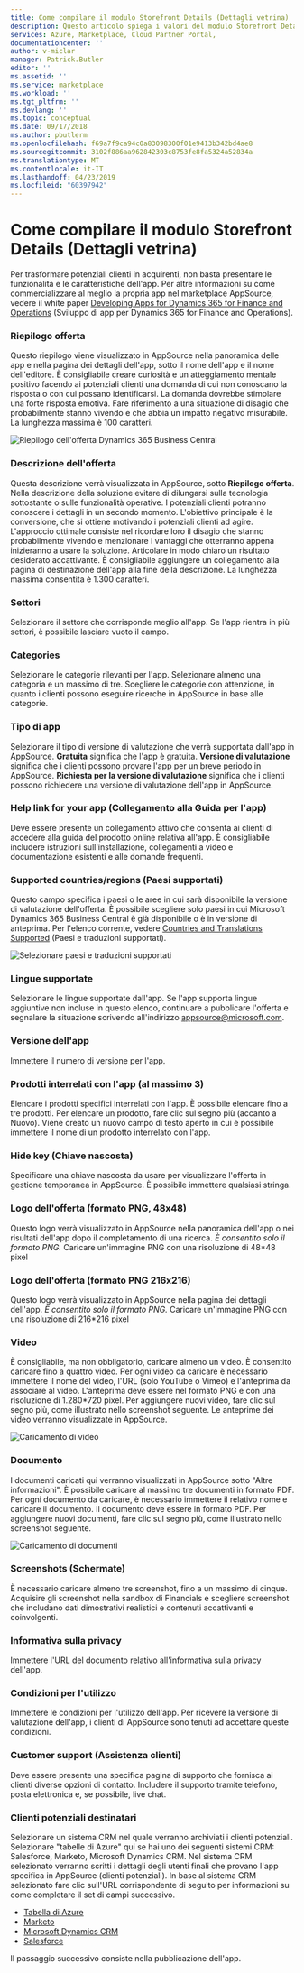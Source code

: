 ```yaml
---
title: Come compilare il modulo Storefront Details (Dettagli vetrina) | Microsoft Docs
description: Questo articolo spiega i valori del modulo Storefront Details (Dettagli vetrina) per una nuova app Dynamics 365 Business Central.
services: Azure, Marketplace, Cloud Partner Portal,
documentationcenter: ''
author: v-miclar
manager: Patrick.Butler
editor: ''
ms.assetid: ''
ms.service: marketplace
ms.workload: ''
ms.tgt_pltfrm: ''
ms.devlang: ''
ms.topic: conceptual
ms.date: 09/17/2018
ms.author: pbutlerm
ms.openlocfilehash: f69a7f9ca94c0a83098300f01e9413b342bd4ae8
ms.sourcegitcommit: 3102f886aa962842303c8753fe8fa5324a52834a
ms.translationtype: MT
ms.contentlocale: it-IT
ms.lasthandoff: 04/23/2019
ms.locfileid: "60397942"
---
```

<a name="how-to-fill-out-the-storefront-details-form"></a>Come compilare il modulo Storefront Details (Dettagli vetrina)
===========================================

Per trasformare potenziali clienti in acquirenti, non basta presentare le funzionalità e le caratteristiche dell'app. Per altre informazioni su come commercializzare al meglio la propria app nel marketplace AppSource, vedere il white paper [Developing Apps for Dynamics 365 for Finance and Operations](https://go.microsoft.com/fwlink/?linkid=841518) (Sviluppo di app per Dynamics 365 for Finance and Operations).  


### <a name="offer-summary"></a>Riepilogo offerta

Questo riepilogo viene visualizzato in AppSource nella panoramica delle app e nella pagina dei dettagli dell'app, sotto il nome dell'app e il nome dell'editore. È consigliabile creare curiosità e un atteggiamento mentale positivo facendo ai potenziali clienti una domanda di cui non conoscano la risposta o con cui possano identificarsi. La domanda dovrebbe stimolare una forte risposta emotiva. Fare riferimento a una situazione di disagio che probabilmente stanno vivendo e che abbia un impatto negativo misurabile. La lunghezza massima è 100 caratteri.

![Riepilogo dell'offerta Dynamics 365 Business Central](./media/d365-financials/image018.png)


### <a name="offer-description"></a>Descrizione dell'offerta

Questa descrizione verrà visualizzata in AppSource, sotto **Riepilogo offerta**. Nella descrizione della soluzione evitare di dilungarsi sulla tecnologia sottostante o sulle funzionalità operative. I potenziali clienti potranno conoscere i dettagli in un secondo momento. L'obiettivo principale è la conversione, che si ottiene motivando i potenziali clienti ad agire. L'approccio ottimale consiste nel ricordare loro il disagio che stanno probabilmente vivendo e menzionare i vantaggi che otterranno appena inizieranno a usare la soluzione. Articolare in modo chiaro un risultato desiderato accattivante. È consigliabile aggiungere un collegamento alla pagina di destinazione dell'app alla fine della descrizione. La lunghezza massima consentita è 1.300 caratteri.

### <a name="industries"></a>Settori

Selezionare il settore che corrisponde meglio all'app. Se l'app rientra in più settori, è possibile lasciare vuoto il campo.

### <a name="categories"></a>Categories

Selezionare le categorie rilevanti per l'app. Selezionare almeno una categoria e un massimo di tre. Scegliere le categorie con attenzione, in quanto i clienti possono eseguire ricerche in AppSource in base alle categorie.

### <a name="app-type"></a>Tipo di app

Selezionare il tipo di versione di valutazione che verrà supportata dall'app in AppSource.
**Gratuita** significa che l'app è gratuita. **Versione di valutazione** significa che i clienti possono provare l'app per un breve periodo in AppSource. **Richiesta per la versione di valutazione** significa che i clienti possono richiedere una versione di valutazione dell'app in AppSource.

### <a name="help-link-for-your-app"></a>Help link for your app (Collegamento alla Guida per l'app)

Deve essere presente un collegamento attivo che consenta ai clienti di accedere alla guida del prodotto online relativa all'app. È consigliabile includere istruzioni sull'installazione, collegamenti a video e documentazione esistenti e alle domande frequenti.

### <a name="supported-countriesregions"></a>Supported countries/regions (Paesi supportati)

Questo campo specifica i paesi o le aree in cui sarà disponibile la versione di valutazione dell'offerta. È possibile scegliere solo paesi in cui Microsoft Dynamics 365 Business Central è già disponibile o è in versione di anteprima. Per l'elenco corrente, vedere [Countries and Translations Supported](https://docs.microsoft.com/dynamics-nav/compliance/apptest-countries-and-translations) (Paesi e traduzioni supportati).

![Selezionare paesi e traduzioni supportati](./media/d365-financials/image008.png)


### <a name="supported-languages"></a>Lingue supportate

Selezionare le lingue supportate dall'app. Se l'app supporta lingue aggiuntive non incluse in questo elenco, continuare a pubblicare l'offerta e segnalare la situazione scrivendo all'indirizzo <appsource@microsoft.com>.

### <a name="app-version"></a>Versione dell'app

Immettere il numero di versione per l'app.

### <a name="products-your-app-works-with-max-3"></a>Prodotti interrelati con l'app (al massimo 3)

Elencare i prodotti specifici interrelati con l'app. È possibile elencare fino a tre prodotti. Per elencare un prodotto, fare clic sul segno più (accanto a Nuovo). Viene creato un nuovo campo di testo aperto in cui è possibile immettere il nome di un prodotto interrelato con l'app.

### <a name="hide-key"></a>Hide key (Chiave nascosta)

Specificare una chiave nascosta da usare per visualizzare l'offerta in gestione temporanea in AppSource. È possibile immettere qualsiasi stringa.

### <a name="offer-logo-png-format-48x48"></a>Logo dell'offerta (formato PNG, 48x48)

Questo logo verrà visualizzato in AppSource nella panoramica dell'app o nei risultati dell'app dopo il completamento di una ricerca. *È consentito solo il formato PNG.*  Caricare un'immagine PNG con una risoluzione di 48\*48 pixel

### <a name="offer-logo-png-format-216x216"></a>Logo dell'offerta (formato PNG 216x216)

Questo logo verrà visualizzato in AppSource nella pagina dei dettagli dell'app. *È consentito solo il formato PNG.* Caricare un'immagine PNG con una risoluzione di 216\*216 pixel

### <a name="video"></a>Video

È consigliabile, ma non obbligatorio, caricare almeno un video. È consentito caricare fino a quattro video. Per ogni video da caricare è necessario immettere il nome del video, l'URL (solo YouTube o Vimeo) e l'anteprima da associare al video. L'anteprima deve essere nel formato PNG e con una risoluzione di 1.280\*720 pixel. Per aggiungere nuovi video, fare clic sul segno più, come illustrato nello screenshot seguente. Le anteprime dei video verranno visualizzate in AppSource.

![Caricamento di video](./media/d365-financials/image009.png)


### <a name="document"></a>Documento

I documenti caricati qui verranno visualizzati in AppSource sotto \"Altre informazioni\".
È possibile caricare al massimo tre documenti in formato PDF. Per ogni documento da caricare, è necessario immettere il relativo nome e caricare il documento. Il documento deve essere in formato PDF. Per aggiungere nuovi documenti, fare clic sul segno più, come illustrato nello screenshot seguente.

![Caricamento di documenti](./media/d365-financials/image010.png)


### <a name="screenshots"></a>Screenshots (Schermate)

È necessario caricare almeno tre screenshot, fino a un massimo di cinque. Acquisire gli screenshot nella sandbox di Financials e scegliere screenshot che includano dati dimostrativi realistici e contenuti accattivanti e coinvolgenti.

### <a name="privacy-policy"></a>Informativa sulla privacy

Immettere l'URL del documento relativo all'informativa sulla privacy dell'app.

### <a name="terms-of-use"></a>Condizioni per l'utilizzo

Immettere le condizioni per l'utilizzo dell'app. Per ricevere la versione di valutazione dell'app, i clienti di AppSource sono tenuti ad accettare queste condizioni.

### <a name="customer-support"></a>Customer support (Assistenza clienti)

Deve essere presente una specifica pagina di supporto che fornisca ai clienti diverse opzioni di contatto. Includere il supporto tramite telefono, posta elettronica e, se possibile, live chat.

### <a name="lead-destination"></a>Clienti potenziali destinatari

Selezionare un sistema CRM nel quale verranno archiviati i clienti potenziali. Selezionare \"tabelle di Azure\" qui se hai uno dei seguenti sistemi CRM: Salesforce, Marketo, Microsoft Dynamics CRM. Nel sistema CRM selezionato verranno scritti i dettagli degli utenti finali che provano l'app specifica in AppSource (clienti potenziali). In base al sistema CRM selezionato fare clic sull'URL corrispondente di seguito per informazioni su come completare il set di campi successivo.

-   [Tabella di Azure](./cloud-partner-portal-lead-management-instructions-azure-table.md)
-   [Marketo](./cloud-partner-portal-lead-management-instructions-marketo.md)
-   [Microsoft Dynamics CRM](./cloud-partner-portal-lead-management-instructions-dynamics.md)
-   [Salesforce](./cloud-partner-portal-lead-management-instructions-salesforce.md)

Il passaggio successivo consiste nella pubblicazione dell'app.

